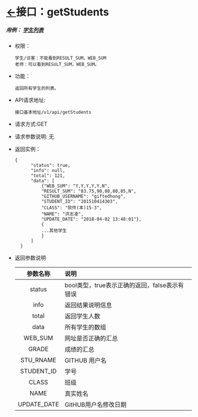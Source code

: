 # [←](../README.md)接口：getStudents

##### 用例： [学生列表](../md/学生列表实例.md)

- 权限：

      学生/访客：不能看到RESULT_SUM，WEB_SUM
      老师：可以看到RESULT_SUM，WEB_SUM。
- 功能：

      返回所有学生的列表。
- API请求地址:

      接口基本地址/v1/api/getStudents
- 请求方式:GET
- 请求参数说明: 无
- 返回实例：

      {
            "status": true,
            "info": null,
            "total": 121,
            "data": [
                {"WEB_SUM": "Y,Y,Y,Y,Y,N",
                "RESULT_SUM": "83.75,90,80,80,85,N",
                "GITHUB_USERNAME": "giftedhong",
                "STUDENT_ID": "201510414303",
                "CLASS": "软件(本)15-3",
                "NAME": "洪志凌",
                "UPDATE_DATE": "2018-04-02 13:48:01"},
                {
                ...其他学生
                }
            ]
        }

- 返回参数说明

  |参数名称|说明|
  |:---------:|:--------------------------------------------------------|
  |status|bool类型，true表示正确的返回，false表示有错误|
  |info|返回结果说明信息|
  |total|返回学生人数|
  |data|所有学生的数组|
  |WEB_SUM|网址是否正确的汇总|
  |GRADE|成绩的汇总|
  |STU_RNAME|GITHUB 用户名|
  |STUDENT_ID|学号|
  |CLASS|班级|
  |NAME|真实姓名|
  |UPDATE_DATE|GitHUB用户名修改日期|
